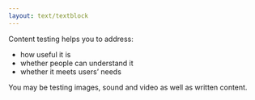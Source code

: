 ```yaml
---
layout: text/textblock
---
```


Content testing helps you to address:
- how useful it is
- whether people can understand it
- whether it meets users’ needs

You may be testing images, sound and video as well as written content.
